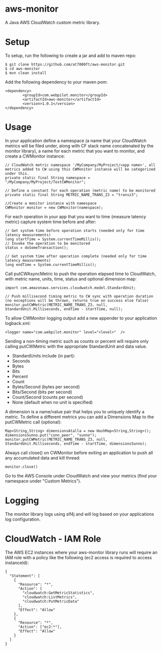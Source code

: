 aws-monitor
===========

A Java AWS CloudWatch custom metric library.

Setup
============

To setup, run the following to create a jar and add to maven repo:
```
$ git clone https://github.com/at7000ft/aws-monitor.git
$ cd aws-monitor
$ mvn clean install
```

Add the following dependency to your maven pom:
```
<dependency>
        <groupId>com.webpilot.monitor</groupId>
        <artifactId>aws-monitor</artifactId>
        <version>1.0.1</version>
</dependency>
```
Usage
============

In your application define a namespace (a name that your CloudWatch metrics will be filed under,
along with CF stack name concatenated by the monitor library), a name for each metric
that you want to monitor, and create a CWMonitor instance:
```
// CloudWatch metric namespace '/MyCompany/MyProject/<app name>', all metrics added to CW using this CWMonitor instance will be categorized under this.
private static final String namespace = "/MyCompany/MyProject/TestCWMonitor";

// Define a constant for each operation (metric name) to be monitored
private static final String METRIC_NAME_TRANS_Z3 = "transz3";

//Create a monitor instance with namespace
CWMonitor monitor = new CWMonitor(namespace);
```

For each operation in your app that you want to time (measure latency metric) capture system time before and after:
```
// Get system time before operation starts (needed only for time latency measurements)
long startTime = System.currentTimeMillis();
// Invoke the operation to be monitored
status = doSomeTransaction();

// Get system time after operation complete (needed only for time latency measurements)
long endTime = System.currentTimeMillis();
```

Call putCWAsyncMetric to push the operation elapsed time to CloudWatch, with metric name, units, time, status and optional dimension map:
```
import com.amazonaws.services.cloudwatch.model.StandardUnit;

// Push millisecond timing metric to CW sync with operation duration (no exceptions will be thrown, returns true on success else false)
monitor.putCWMetric(METRIC_NAME_TRANS_Z3, null, StandardUnit.Milliseconds, endTime - startTime, null);
```

To allow CWMonitor logging output add a new appender to your application logback.xml:
```
<logger name="com.webpilot.monitor" level="<level>"  />
```

Sending a non-timing metric such as counts or percent will require only calling putCWMetric with the appropriate StandardUnit and data value.
* StandardUnits include (in part):
* Seconds
* Bytes
* Bits
* Percent
* Count
* Bytes/Second (bytes per second)
* Bits/Second (bits per second)
* Count/Second (counts per second)
* None (default when no unit is specified)

A dimension is a name/value pair that helps you to uniquely identify a metric. To define a different metrics you can add a Dimensions Map to the putCWMetric call (optional):
```
Map<String,String> dimensionsAtalla = new HashMap<String,String>();
dimensionsSunno.put("conn_peer", "sunno");
monitor.putCWMetric(METRIC_NAME_TRANS_Z3, null, StandardUnit.Milliseconds, endTime - startTime, dimensionsSunno);
```

Always call close() on CWMonitor before exiting an application to push all any accumulated data and kill thread:
```
monitor.close()
```

Go to the AWS Console under CloudWatch and view your metrics (find your namespace under "Custom Metrics").

Logging
=========
The monitor library logs using slf4j and will log based on your applications log configuration.

CloudWatch - IAM Role
=========
The AWS EC2 instances where your aws-monitor library runs will require an IAM role with a policy like
the following (ec2 access is required to access instanceId):

```
{
  "Statement": [
    {
      "Resource": "*",
      "Action": [
        "cloudwatch:GetMetricStatistics",
        "cloudwatch:ListMetrics",
        "cloudwatch:PutMetricData"
      ],
      "Effect": "Allow"
    },
    {
      "Resource": "*",
      "Action": ["ec2:*"],
      "Effect": "Allow"
    }
  ]
}
```

